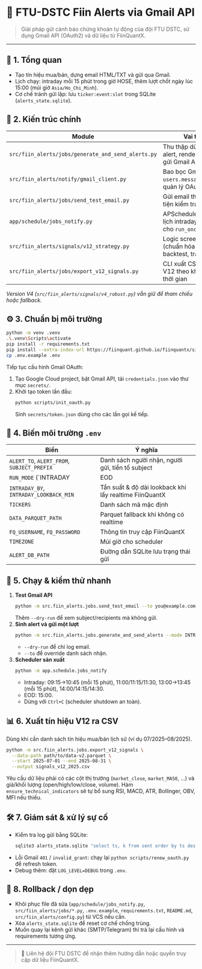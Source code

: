 ﻿# 📧 FTU-DSTC Fiin Alerts via Gmail API

> Giải pháp gửi cảnh báo chứng khoán tự động của đội FTU DSTC, sử dụng Gmail API (OAuth2) và dữ liệu từ FiinQuantX.

---

## 🧭 1. Tổng quan
- Tạo tín hiệu mua/bán, dựng email HTML/TXT và gửi qua Gmail.
- Lịch chạy: intraday mỗi 15 phút trong giờ HOSE, thêm lượt chốt ngày lúc 15:00 (múi giờ `Asia/Ho_Chi_Minh`).
- Cơ chế tránh gửi lặp: lưu `ticker:event:slot` trong SQLite (`alerts_state.sqlite`).

## 🧱 2. Kiến trúc chính
| Module | Vai trò |
| --- | --- |
| `src/fiin_alerts/jobs/generate_and_send_alerts.py` | Thu thập dữ liệu, tạo alert, render email, gửi Gmail API |
| `src/fiin_alerts/notify/gmail_client.py` | Bao bọc Gmail API `users.messages.send`, quản lý OAuth token |
| `src/fiin_alerts/jobs/send_test_email.py` | Gửi email thử nhanh, tiện kiểm tra OAuth |
| `app/schedule/jobs_notify.py` | APScheduler, lập lịch intraday/EOD cho `run_once` |
| `src/fiin_alerts/signals/v12_strategy.py` | Logic screener V12 (chuẩn hóa dữ liệu, backtest, trade log) |
| `src/fiin_alerts/jobs/export_v12_signals.py` | CLI xuất CSV tín hiệu V12 theo khoảng thời gian |

_Version V4 (`src/fiin_alerts/signals/v4_robust.py`) vẫn giữ để tham chiếu hoặc fallback._

## ⚙️ 3. Chuẩn bị môi trường
```bash
python -m venv .venv
.\.venv\Scripts\activate
pip install -r requirements.txt
pip install --extra-index-url https://fiinquant.github.io/fiinquantx/simple fiinquantx
cp .env.example .env
```
Tiếp tục cấu hình Gmail OAuth:
1. Tạo Google Cloud project, bật Gmail API, tải `credentials.json` vào thư mục `secrets/`.
2. Khởi tạo token lần đầu:
   ```bash
   python scripts/init_oauth.py
   ```
   Sinh `secrets/token.json` dùng cho các lần gọi kế tiếp.

## 🧾 4. Biến môi trường `.env`
| Biến | Ý nghĩa |
| --- | --- |
| `ALERT_TO`, `ALERT_FROM`, `SUBJECT_PREFIX` | Danh sách người nhận, người gửi, tiền tố subject |
| `RUN_MODE` (`INTRADAY|EOD|BOTH`) | Kiểu chạy mặc định cho scheduler / CLI |
| `INTRADAY_BY`, `INTRADAY_LOOKBACK_MIN` | Tần suất & độ dài lookback khi lấy realtime FiinQuantX |
| `TICKERS` | Danh sách mã mặc định |
| `DATA_PARQUET_PATH` | Parquet fallback khi không có realtime |
| `FQ_USERNAME`, `FQ_PASSWORD` | Thông tin truy cập FiinQuantX |
| `TIMEZONE` | Múi giờ cho scheduler |
| `ALERT_DB_PATH` | Đường dẫn SQLite lưu trạng thái gửi |

## 🚀 5. Chạy & kiểm thử nhanh
1. **Test Gmail API**
   ```bash
   python -m src.fiin_alerts.jobs.send_test_email --to you@example.com
   ```
   Thêm `--dry-run` để xem subject/recipients mà không gửi.
2. **Sinh alert và gửi một lượt**
   ```bash
   python -m src.fiin_alerts.jobs.generate_and_send_alerts --mode INTRADAY --force-test
   ```
   - `--dry-run` để chỉ log email.
   - `--to` để override danh sách nhận.
3. **Scheduler sản xuất**
   ```bash
   python -m app.schedule.jobs_notify
   ```
   - Intraday: 09:15→10:45 (mỗi 15 phút), 11:00/11:15/11:30, 13:00→13:45 (mỗi 15 phút), 14:00/14:15/14:30.
   - EOD: 15:00.
   - Dừng với `Ctrl+C` (scheduler shutdown an toàn).

## 📊 6. Xuất tín hiệu V12 ra CSV
Dùng khi cần danh sách tín hiệu mua/bán lịch sử (ví dụ 07/2025–08/2025).
```bash
python -m src.fiin_alerts.jobs.export_v12_signals \
  --data-path path/to/data-v2.parquet \
  --start 2025-07-01 --end 2025-08-31 \
  --output signals_v12_2025.csv
```
Yêu cầu dữ liệu phải có các cột thị trường (`market_close`, `market_MA50`, …) và giá/khối lượng (open/high/low/close, volume). Hàm `ensure_technical_indicators` sẽ tự bổ sung RSI, MACD, ATR, Bollinger, OBV, MFI nếu thiếu.

## 🛠️ 7. Giám sát & xử lý sự cố
- Kiểm tra log gửi bằng SQLite:
  ```bash
  sqlite3 alerts_state.sqlite "select ts, k from sent order by ts desc limit 10"
  ```
- Lỗi Gmail `401` / `invalid_grant`: chạy lại `python scripts/renew_oauth.py` để refresh token.
- Debug thêm: đặt `LOG_LEVEL=DEBUG` trong `.env`.

## 🔄 8. Rollback / dọn dẹp
- Khôi phục file đã sửa (`app/schedule/jobs_notify.py`, `src/fiin_alerts/jobs/*.py`, `.env.example`, `requirements.txt`, `README.md`, `src/fiin_alerts/config.py`) từ VCS nếu cần.
- Xóa `alerts_state.sqlite` để reset cơ chế chống trùng.
- Muốn quay lại kênh gửi khác (SMTP/Telegram) thì trả lại cấu hình và requirements tương ứng.

---

> 📮 Liên hệ đội FTU DSTC để nhận thêm hướng dẫn hoặc quyền truy cập dữ liệu FiinQuantX.
